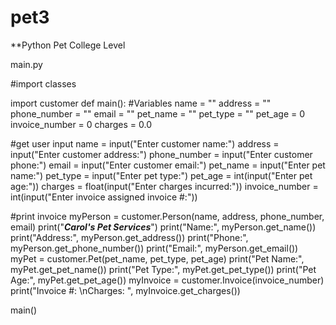 # pet3
**Python Pet College Level

main.py

#import classes

import customer
def main():
    #Variables
    name = ""
    address = ""
    phone_number = ""
    email = ""
    pet_name = ""
    pet_type = ""
    pet_age = 0
    invoice_number = 0
    charges = 0.0 

#get user input
    name = input("Enter customer name:")
    address = input("Enter customer address:")
    phone_number = input("Enter customer phone:")
    email = input("Enter customer email:")
    pet_name = input("Enter pet name:")
    pet_type = input("Enter pet type:")
    pet_age = int(input("Enter pet age:"))
    charges = float(input("Enter charges incurred:"))
    invoice_number = int(input("Enter invoice assigned invoice #:"))

#print invoice
    myPerson = customer.Person(name, address, phone_number, email)
    print("***Carol's Pet Services***")
    print("Name:", myPerson.get_name())
    print("Address:", myPerson.get_address())
    print("Phone:", myPerson.get_phone_number())
    print("Email:", myPerson.get_email())
    myPet = customer.Pet(pet_name, pet_type, pet_age)
    print("Pet Name:", myPet.get_pet_name())
    print("Pet Type:", myPet.get_pet_type())
    print("Pet Age:", myPet.get_pet_age())
    myInvoice = customer.Invoice(invoice_number)
    print("Invoice #: \nCharges: ", myInvoice.get_charges())

main()
          
